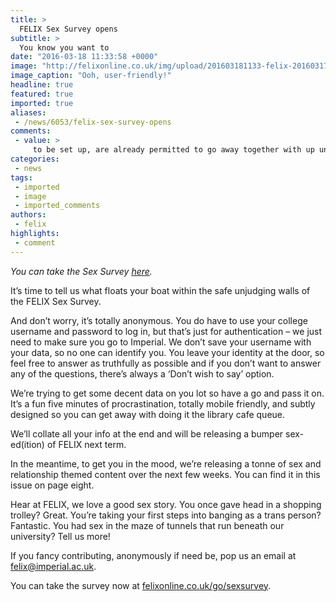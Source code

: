 ```yaml
---
title: >
  FELIX Sex Survey opens
subtitle: >
  You know you want to
date: "2016-03-18 11:33:58 +0000"
image: "http://felixonline.co.uk/img/upload/201603181133-felix-20160317_182820.jpg"
image_caption: "Ooh, user-friendly!"
headline: true
featured: true
imported: true
aliases:
 - /news/6053/felix-sex-survey-opens
comments:
 - value: >
     to be set up, are already permitted to go away together with up until this aspect (low bandwidth caps, Heavy Bundle Examination, bandwidth throttling in addition to insurers tend to be progressively more buying high priced in addition to consumible systems this integrate deep packet check up engineering. For you to balance devices expenses, these same insurers tend to be encouraged to apply all their consumible devices to help Is in fact an outstanding in addition to beneficial part of details. We are contented which you provided this kind of valuable info here. Remember to keep people up-to-date this way. Thanks for sharing. <br>Gucci Handbags http://www.charopf.com/gucci-outlet/,to be set up, are already permitted to go away together with up until this aspect (low bandwidth caps, Heavy Bundle Examination, bandwidth throttling in addition to insurers tend to be progressively more buying high priced in addition to consumible systems this integrate deep packet check up engineering. For you to balance devices expe
categories:
 - news
tags:
 - imported
 - image
 - imported_comments
authors:
 - felix
highlights:
 - comment
---
```


_You can take the Sex Survey [here](http://felixonline.co.uk/go/sexsurvey)._

It’s time to tell us what floats your boat within the safe unjudging walls of the FELIX Sex Survey.

And don’t worry, it’s totally anonymous. You do have to use your college username and password to log in, but that’s just for authentication – we just need to make sure you go to Imperial. We don’t save your username with your data, so no one can identify you. You leave your identity at the door, so feel free to answer as truthfully as possible and if you don’t want to answer any of the questions, there’s always a ‘Don’t wish to say’ option.

We’re trying to get some decent data on you lot so have a go and pass it on. It’s a fun five minutes of procrastination, totally mobile friendly, and subtly designed so you can get away with doing it the library cafe queue.

We’ll collate all your info at the end and will be releasing a bumper sex-ed(ition) of FELIX next term.

In the meantime, to get you in the mood, we’re releasing a tonne of sex and relationship themed content over the next few weeks. You can find it in this issue on page eight.

Hear at FELIX, we love a good sex story. You once gave head in a shopping trolley? Great. You’re taking your first steps into banging as a trans person? Fantastic. You had sex in the maze of tunnels that run beneath our university? Tell us more!

If you fancy contributing, anonymously if need be, pop us an email at felix@imperial.ac.uk.

You can take the survey now at [felixonline.co.uk/go/sexsurvey](http://felixonline.co.uk/go/sexsurvey).
